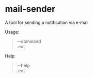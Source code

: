 # mail-sender
A tool for sending a notification via e-mail

Usage:
>--command<br>
>.eot

Help:
>--help<br>
>.eot
